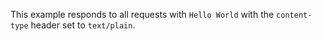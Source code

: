 This example responds to all requests with `Hello World` with the `content-type`
header set to `text/plain`.
